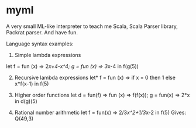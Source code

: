 myml
====

A very small ML-like interpreter to teach me Scala, Scala Parser library,
Packrat parser. And have fun.

Language syntax examples:

1) Simple lambda expressions 

let f = fun (x) => 2*x+4-x^4;
    g = fun (x) => 3*x-4
in
    f(g(5))

2) Recursive lambda expressions
let*
    f = fun (x) => if x = 0 then 1 else x*f(x-1)
in
    f(5)

3) Higher order functions
let 
    d = fun(f) => fun (x) => f(f(x));
    g = fun(x) => 2*x 
in d(g)(5)

4) Rational number arithmetic
let f = fun(x) => 2/3*x^2+1/3*x-2 in f(5)
Gives: Q(49,3)


